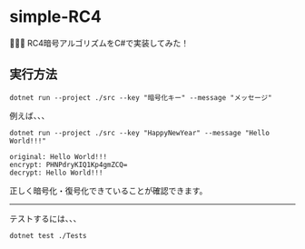 # simple-RC4

🗽🗽🗽 RC4暗号アルゴリズムをC#で実装してみた！  

## 実行方法

```shell
dotnet run --project ./src --key "暗号化キー" --message "メッセージ"
```

例えば、、、  

```shell
dotnet run --project ./src --key "HappyNewYear" --message "Hello World!!!"

original: Hello World!!!
encrypt: PHNPdryKIQ1Kp4gmZCQ=
decrypt: Hello World!!!
```

正しく暗号化・復号化できていることが確認できます。  

---

テストするには、、、  

```shell
dotnet test ./Tests
```
